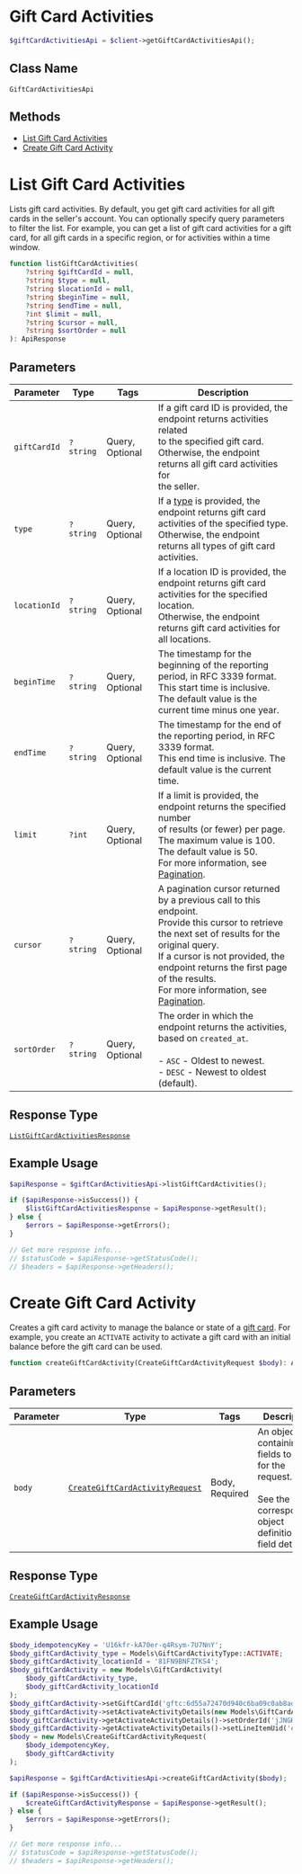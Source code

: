 # Gift Card Activities

```php
$giftCardActivitiesApi = $client->getGiftCardActivitiesApi();
```

## Class Name

`GiftCardActivitiesApi`

## Methods

* [List Gift Card Activities](../../doc/apis/gift-card-activities.md#list-gift-card-activities)
* [Create Gift Card Activity](../../doc/apis/gift-card-activities.md#create-gift-card-activity)


# List Gift Card Activities

Lists gift card activities. By default, you get gift card activities for all
gift cards in the seller's account. You can optionally specify query parameters to
filter the list. For example, you can get a list of gift card activities for a gift card,
for all gift cards in a specific region, or for activities within a time window.

```php
function listGiftCardActivities(
    ?string $giftCardId = null,
    ?string $type = null,
    ?string $locationId = null,
    ?string $beginTime = null,
    ?string $endTime = null,
    ?int $limit = null,
    ?string $cursor = null,
    ?string $sortOrder = null
): ApiResponse
```

## Parameters

| Parameter | Type | Tags | Description |
|  --- | --- | --- | --- |
| `giftCardId` | `?string` | Query, Optional | If a gift card ID is provided, the endpoint returns activities related<br>to the specified gift card. Otherwise, the endpoint returns all gift card activities for<br>the seller. |
| `type` | `?string` | Query, Optional | If a [type](../../doc/models/gift-card-activity-type.md) is provided, the endpoint returns gift card activities of the specified type.<br>Otherwise, the endpoint returns all types of gift card activities. |
| `locationId` | `?string` | Query, Optional | If a location ID is provided, the endpoint returns gift card activities for the specified location.<br>Otherwise, the endpoint returns gift card activities for all locations. |
| `beginTime` | `?string` | Query, Optional | The timestamp for the beginning of the reporting period, in RFC 3339 format.<br>This start time is inclusive. The default value is the current time minus one year. |
| `endTime` | `?string` | Query, Optional | The timestamp for the end of the reporting period, in RFC 3339 format.<br>This end time is inclusive. The default value is the current time. |
| `limit` | `?int` | Query, Optional | If a limit is provided, the endpoint returns the specified number<br>of results (or fewer) per page. The maximum value is 100. The default value is 50.<br>For more information, see [Pagination](https://developer.squareup.com/docs/working-with-apis/pagination). |
| `cursor` | `?string` | Query, Optional | A pagination cursor returned by a previous call to this endpoint.<br>Provide this cursor to retrieve the next set of results for the original query.<br>If a cursor is not provided, the endpoint returns the first page of the results.<br>For more information, see [Pagination](https://developer.squareup.com/docs/working-with-apis/pagination). |
| `sortOrder` | `?string` | Query, Optional | The order in which the endpoint returns the activities, based on `created_at`.<br><br>- `ASC` - Oldest to newest.<br>- `DESC` - Newest to oldest (default). |

## Response Type

[`ListGiftCardActivitiesResponse`](../../doc/models/list-gift-card-activities-response.md)

## Example Usage

```php
$apiResponse = $giftCardActivitiesApi->listGiftCardActivities();

if ($apiResponse->isSuccess()) {
    $listGiftCardActivitiesResponse = $apiResponse->getResult();
} else {
    $errors = $apiResponse->getErrors();
}

// Get more response info...
// $statusCode = $apiResponse->getStatusCode();
// $headers = $apiResponse->getHeaders();
```


# Create Gift Card Activity

Creates a gift card activity to manage the balance or state of a [gift card](../../doc/models/gift-card.md).
For example, you create an `ACTIVATE` activity to activate a gift card with an initial balance
before the gift card can be used.

```php
function createGiftCardActivity(CreateGiftCardActivityRequest $body): ApiResponse
```

## Parameters

| Parameter | Type | Tags | Description |
|  --- | --- | --- | --- |
| `body` | [`CreateGiftCardActivityRequest`](../../doc/models/create-gift-card-activity-request.md) | Body, Required | An object containing the fields to POST for the request.<br><br>See the corresponding object definition for field details. |

## Response Type

[`CreateGiftCardActivityResponse`](../../doc/models/create-gift-card-activity-response.md)

## Example Usage

```php
$body_idempotencyKey = 'U16kfr-kA70er-q4Rsym-7U7NnY';
$body_giftCardActivity_type = Models\GiftCardActivityType::ACTIVATE;
$body_giftCardActivity_locationId = '81FN9BNFZTKS4';
$body_giftCardActivity = new Models\GiftCardActivity(
    $body_giftCardActivity_type,
    $body_giftCardActivity_locationId
);
$body_giftCardActivity->setGiftCardId('gftc:6d55a72470d940c6ba09c0ab8ad08d20');
$body_giftCardActivity->setActivateActivityDetails(new Models\GiftCardActivityActivate);
$body_giftCardActivity->getActivateActivityDetails()->setOrderId('jJNGHm4gLI6XkFbwtiSLqK72KkAZY');
$body_giftCardActivity->getActivateActivityDetails()->setLineItemUid('eIWl7X0nMuO9Ewbh0ChIx');
$body = new Models\CreateGiftCardActivityRequest(
    $body_idempotencyKey,
    $body_giftCardActivity
);

$apiResponse = $giftCardActivitiesApi->createGiftCardActivity($body);

if ($apiResponse->isSuccess()) {
    $createGiftCardActivityResponse = $apiResponse->getResult();
} else {
    $errors = $apiResponse->getErrors();
}

// Get more response info...
// $statusCode = $apiResponse->getStatusCode();
// $headers = $apiResponse->getHeaders();
```

